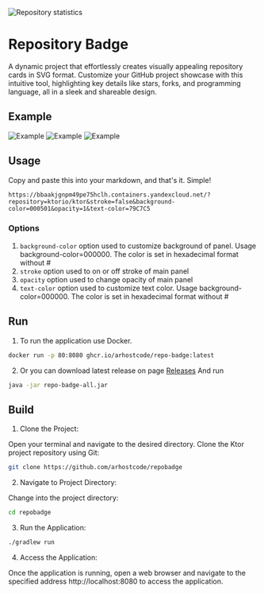 ![Repository statistics](https://bbaakjgnpm49pe75hclh.containers.yandexcloud.net/?repository=arhostcode/repobadge&stroke=false&background-color=000501&opacity=1&text-color=79C7C5)

# Repository Badge
A dynamic project that effortlessly creates visually appealing repository cards in SVG format. Customize your GitHub project showcase with this intuitive tool, highlighting key details like stars, forks, and programming language, all in a sleek and shareable design.

## Example
![Example](https://bbaakjgnpm49pe75hclh.containers.yandexcloud.net/?repository=ktorio/ktor&stroke=false&background-color=0D1321&opacity=1&text-color=FFEDDF)
![Example](https://bbaakjgnpm49pe75hclh.containers.yandexcloud.net/?repository=JetBrains/kotlin&stroke=false&background-color=360568&opacity=1&text-color=A5E6BA)
![Example](https://bbaakjgnpm49pe75hclh.containers.yandexcloud.net/?repository=TheAlgorithms/Java&stroke=false&background-color=FFFFFF&opacity=1&text-color=000000)

## Usage
Copy and paste this into your markdown, and that's it. Simple!
```
https://bbaakjgnpm49pe75hclh.containers.yandexcloud.net/?repository=ktorio/ktor&stroke=false&background-color=000501&opacity=1&text-color=79C7C5
```

### Options
1. `background-color` option used to customize background of panel. Usage background-color=000000. The color is set in hexadecimal format without #
2. `stroke` option used to on or off stroke of main panel
3. `opacity` option used to change opacity of main panel
4. `text-color` option used to customize text color. Usage background-color=000000. The color is set in hexadecimal format without #

## Run

1. To run the application use Docker.

```bash
docker run -p 80:8080 ghcr.io/arhostcode/repo-badge:latest
````

2. Or you can download latest release on page [Releases](https://github.com/arhostcode/repobadge/releases)
And run
```bash
java -jar repo-badge-all.jar
```

## Build

1. Clone the Project:

Open your terminal and navigate to the desired directory. Clone the Ktor project repository using Git:

```bash
git clone https://github.com/arhostcode/repobadge
```

2. Navigate to Project Directory:

Change into the project directory:

```bash
cd repobadge
```

3. Run the Application:

```bash
./gradlew run
```

4. Access the Application:

Once the application is running, open a web browser and navigate to the specified address http://localhost:8080 to access the application.
